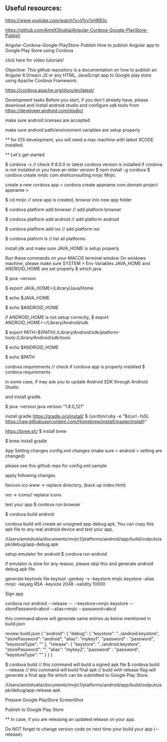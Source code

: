 ## Useful resources: 

https://www.youtube.com/watch?v=Vfcy1xHR83c

https://github.com/AmitXShukla/Angular-Cordova-Google-PlayStore-Publish

Angular-Cordova-Google-PlayStore-Publish
How to publish Angular app to Google Play Store using Cordova

click here for video tutorials!

Objective:
This github repository is a documentation on how to publish an Angular 6.0/react JS or any HTML, JavaScript app to Google play store using Apache Cordova Framework.

https://cordova.apache.org/docs/en/latest/

Development tasks
Before you start, if you don't already have, please download and Install android studio and configure sdk tools from https://developer.android.com/studio/

make sure android licenses are accepted

make sure android path/environment variables are setup properly

** for iOS development, you will need a mac machine with latest XCODE installed.

** Let's get started

$ cordova -v // check if 8.0.0 or latest cordova version is installed
if cordova is not installed or you have an older version
$ npm install -g cordova
$ cordova create mnjic com.elishconsulting.mnjic Mnjic

create a new cordova app
< cordova create appname com.domain.project appname >

$ cd mnjic // once app is created, browse into new app folder

$ cordova platform add browser // add platform browser

$ cordova platform add android // add platform android

$ cordova platform add ios // add platform ios

$ cordova plaform ls // list all platforms

install jdk and make sure JAVA_HOME is setup properly

Run these commands on your MACOS terminal window
On windows machine, please make sure SYSTEM > Env Variables JAVA_HOME and ANDROID_HOME are set properly
$ which java

$ java -version

$ export JAVA_HOME=/Library/Java/Home

$ echo $JAVA_HOME

$ echo $ANDROID_HOME

if ANDROID_HOME is not setup correctly,
$ export ANDROID_HOME=~/Library/Android/sdk

$ export PATH=${PATH}:/Library/Android/sdk/platform-tools:/Library/Android/sdk/tools

$ echo $ANDROID_HOME

$ echo $PATH

cordova requirements // check if cordova app is properly installed
$ cordova requirements

in some case, if may ask you to update Android SDK through Android Studio.

and install gradle.

$ java -version
java version "1.8.0_121"

install gradle https://gradle.org/install/
$ /usr/bin/ruby -e "$(curl -fsSL https://raw.githubusercontent.com/Homebrew/install/master/install)"

https://brew.sh/
$ install brew

$ brew install gradle

App Setting changes
config.xml changes (make sure < android > setting are changed)

please see this github repo for config.xml sample

apply following changes

favicon.ico www -> replace directory, (back up index.html)

res -> icons// replace icons

test your app
$ cordova run browser

$ cordova build android

cordova build will create an unsigned app-debug.apk, You can copy this apk file to any real android device and test your app.

/Users/amitshukla/documents/mnjic1/platforms/android/app/build/outputs/apk/debug/app-debug.apk

setup emulator for android
$ cordova run android

if emulator is slow for any reason, please skip this and generate android debug.apk file.

generate keytools file
keytool -genkey -v -keystore mnjic.keystore -alias mnjic -keyalg RSA -keysize 2048 -validity 10000

Sign app

cordova run android --release -- --keystore=mnjic.keystore --storePassword=abcd --alias=mnjic --password=abcd

this command above will generate same entries as below mentioned in build.json

review build.json
{ "android": { "debug": { "keystore": "../android.keystore", "storePassword": "android", "alias": "mykey1", "password" : "password", "keystoreType": "" }, "release": { "keystore": "../android.keystore", "storePassword": "", "alias": "mykey2", "password" : "password", "keystoreType": "" } } }

$ cordova build // this command will build a signed apk file
$ cordova build --release // this command will build final apk
// build with release flag will generate a final app file which can be submitted to Google Play Store.

/Users/amitshukla/documents/mnjic1/platforms/android/app/build/outputs/apk/debug/app-release.apk

Prepare Google PlayStore ScreenShot

Publish to Google Play Store

** In case, if you are releasing an updated release on your app.

Do NOT forget to change version code on next time your build your app (--release).